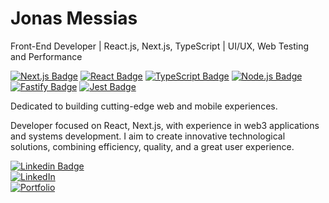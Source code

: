 # Jonas Messias

 Front-End Developer | React.js, Next.js, TypeScript | UI/UX, Web Testing and Performance

[![Next.js Badge](https://img.shields.io/badge/-Next.js-000000?style=flat-square&logo=nextdotjs&logoColor=white)](https://nextjs.org/)
[![React Badge](https://img.shields.io/badge/-React-222222?style=flat-square&logo=react&logoColor=61dafb)](https://react.dev/)
[![TypeScript Badge](https://img.shields.io/badge/-TypeScript-3178c6?style=flat-square&logo=typescript&logoColor=white)](https://www.typescriptlang.org/)
[![Node.js Badge](https://img.shields.io/badge/-Node.js-339933?style=flat-square&logo=nodedotjs&logoColor=white)](https://nodejs.org/)
[![Fastify Badge](https://img.shields.io/badge/-Fastify-000000?style=flat-square&logo=fastify&logoColor=white)](https://fastify.dev/)
[![Jest Badge](https://img.shields.io/badge/-Jest-C21325?style=flat-square&logo=jest&logoColor=white)](https://jestjs.io/)

Dedicated to building cutting-edge web and mobile experiences.

Developer focused on React, Next.js, with experience in web3 applications and systems development. I aim to create innovative technological solutions, combining efficiency, quality, and a great user experience.

[![Linkedin Badge](https://img.shields.io/badge/-LinkedIn-0A66C2?style=flat-square&logo=linkedin&logoColor=white&link=https://www.linkedin.com/in/jonasmessias/)](https://www.linkedin.com/in/jonasmessias/)  
[![LinkedIn](https://img.shields.io/badge/Jonas%20Messias-0A66C2?style=flat-square&logo=linkedin&logoColor=white)](https://www.linkedin.com/in/jonasmessias/)  
[![Portfolio](https://img.shields.io/badge/-Portfolio-000000?style=flat-square&logo=vercel&logoColor=white)](https://jonasdev.vercel.app/)
